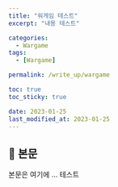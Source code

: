 ```yaml
---
title: "워게임 테스트"
excerpt: "내용 테스트"

categories:
  - Wargame
tags:
  - [Wargame]

permalink: /write_up/wargame

toc: true
toc_sticky: true

date: 2023-01-25
last_modified_at: 2023-01-25
---
```


## 🦥 본문

본문은 여기에 ...
테스트

